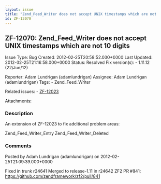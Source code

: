 ```yaml
---
layout: issue
title: "Zend_Feed_Writer does not accept UNIX timestamps which are not 10 digits"
id: ZF-12070
---
```


ZF-12070: Zend\_Feed\_Writer does not accept UNIX timestamps which are not 10 digits
------------------------------------------------------------------------------------

 Issue Type: Bug Created: 2012-02-25T20:58:52.000+0000 Last Updated: 2012-02-25T21:16:58.000+0000 Status: Resolved Fix version(s): - 1.11.12 (22/Jun/12)
 
 Reporter:  Adam Lundrigan (adamlundrigan)  Assignee:  Adam Lundrigan (adamlundrigan)  Tags: - Zend\_Feed\_Writer
 
 Related issues: - [ZF-12023](/issues/browse/ZF-12023)
 
 Attachments: 
### Description

An extension of ZF-12023 to fix additional problem areas:

Zend\_Feed\_Writer\_Entry Zend\_Feed\_Writer\_Deleted

 

 

### Comments

Posted by Adam Lundrigan (adamlundrigan) on 2012-02-25T21:09:39.000+0000

Fixed in trunk r24641 Merged to release-1.11 in r24642 ZF2 PR #841: <https://github.com/zendframework/zf2/pull/841>

 

 